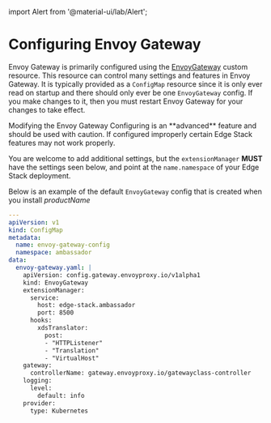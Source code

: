 import Alert from '@material-ui/lab/Alert';

# Configuring Envoy Gateway

Envoy Gateway is primarily configured using the [EnvoyGateway][] custom resource. This resource can control many settings and features in Envoy Gateway. It is typically provided as a `ConfigMap` resource since it is only ever read on startup and there should only ever be one `EnvoyGateway` config. If you make changes to it, then you must restart Envoy Gateway for your changes to take effect.

<Alert severity="warning">
Modifying the Envoy Gateway Configuring is an **advanced** feature and should be used with caution. If configured improperly certain Edge Stack features may not work properly.

You are welcome to add additional settings, but the `extensionManager` **MUST** have the settings seen below, and point at the `name.namespace` of your Edge Stack deployment.

</Alert>

Below is an example of the default `EnvoyGateway` config that is created when you install $productName$

```yaml
---
apiVersion: v1
kind: ConfigMap
metadata:
  name: envoy-gateway-config
  namespace: ambassador
data:
  envoy-gateway.yaml: |
    apiVersion: config.gateway.envoyproxy.io/v1alpha1
    kind: EnvoyGateway
    extensionManager:
      service:
        host: edge-stack.ambassador
        port: 8500
      hooks:
        xdsTranslator:
          post:
          - "HTTPListener"
          - "Translation"
          - "VirtualHost"
    gateway:
      controllerName: gateway.envoyproxy.io/gatewayclass-controller
    logging:
      level:
        default: info
    provider:
      type: Kubernetes
```

[EnvoyGateway]: https://gateway.envoyproxy.io/v0.5.0/api/config_types.html
